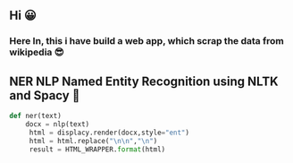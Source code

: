 ## Hi :grinning:


### Here In, this i have build a web app, which scrap the data from wikipedia :sunglasses:

## NER NLP Named Entity Recognition using NLTK and Spacy :dizzy:


 


```python
def ner(text)   
    docx = nlp(text)
     html = displacy.render(docx,style="ent")
     html = html.replace("\n\n","\n")
     result = HTML_WRAPPER.format(html)
```
